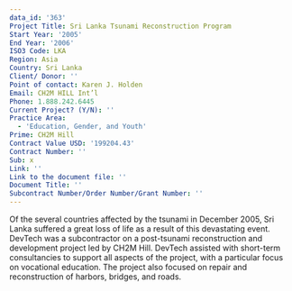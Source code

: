 ```yaml
---
data_id: '363'
Project Title: Sri Lanka Tsunami Reconstruction Program
Start Year: '2005'
End Year: '2006'
ISO3 Code: LKA
Region: Asia
Country: Sri Lanka
Client/ Donor: ''
Point of contact: Karen J. Holden
Email: CH2M HILL Int’l
Phone: 1.888.242.6445
Current Project? (Y/N): ''
Practice Area:
  - 'Education, Gender, and Youth'
Prime: CH2M Hill
Contract Value USD: '199204.43'
Contract Number: ''
Sub: x
Link: ''
Link to the document file: ''
Document Title: ''
Subcontract Number/Order Number/Grant Number: ''
---
```

Of the several countries affected by the tsunami in December 2005, Sri Lanka suffered a great loss of life as a result of this devastating event. DevTech was a subcontractor on a post-tsunami reconstruction and development project led by CH2M Hill. DevTech assisted with short-term consultancies to support all aspects of the project, with a particular focus on vocational education. The project also focused on repair and reconstruction of harbors, bridges, and roads.